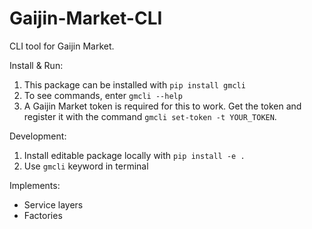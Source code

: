 # Gaijin-Market-CLI
 CLI tool for Gaijin Market.

Install & Run:
1. This package can be installed with `pip install gmcli`
2. To see commands, enter `gmcli --help`
3. A Gaijin Market token is required for this to work. Get the token and register it with the command `gmcli set-token -t YOUR_TOKEN`.

Development:
1. Install editable package locally with `pip install -e .`
2. Use `gmcli` keyword in terminal



Implements:
- Service layers
- Factories
